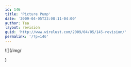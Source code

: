 ```yaml
---
id: 146
title: 'Picture Pump'
date: '2009-04-05T23:08:11-04:00'
author: Tea
layout: revision
guid: 'http://www.wirelust.com/2009/04/05/145-revision/'
permalink: '/?p=146'
---
```


![](/img/
</p>
)